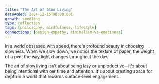```yaml
---
title: "The Art of Slow Living"
dateAdded: 2024-12-15T00:00:00Z
growth: seedling
type: reflection
tags: [philosophy, mindfulness, lifestyle]
connections: [design-empathy, minimalism-vs-emptiness]
---
```


In a world obsessed with speed, there's profound beauty in choosing slowness. When we slow down, we notice the texture of paper, the weight of a pen, the way light changes throughout the day.

The art of slow living isn't about being lazy or unproductive—it's about being intentional with our time and attention. It's about creating space for depth in a world that rewards surface-level engagement.